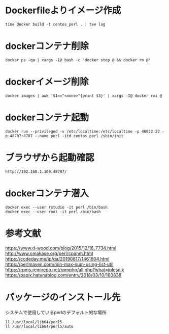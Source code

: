 # Dockerfileよりイメージ作成
```
time docker build -t centos_perl . | tee log
```

# dockerコンテナ削除
```
docker ps -qa | xargs -I@ bash -c 'docker stop @ && docker rm @'
```

# dockerイメージ削除
```
docker images | awk '$1=="<none>"{print $3}' | xargs -I@ docker rmi @
```

# dockerコンテナ起動
```
docker run --privileged -v /etc/localtime:/etc/localtime -p 40022:22 -p 48787:8787 --name perl -itd centos_perl /sbin/init
```

# ブラウザから起動確認
```
http://192.168.1.109:48787/
```

# dockerコンテナ潜入
```
docker exec --user rstudio -it perl /bin/bash
docker exec --user root -it perl /bin/bash
```

# 参考文献
https://www.d-wood.com/blog/2015/12/16_7734.html
http://www.omakase.org/perl/cpanm.html
https://codeday.me/jp/qa/20190817/1461604.html
https://perlmaven.com/min-max-sum-using-list-util
https://rpms.remirepo.net/rpmphp/all.php?what=jplesnik
https://papix.hatenablog.com/entry/2018/03/10/160838

# パッケージのインストール先
システムで使用しているperlのデフォルト的な場所
```
ll /usr/local/lib64/perl5
ll /usr/local/lib64/perl5/auto
```
